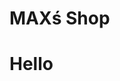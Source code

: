 <html>
<head>
  <h1>MAXś Shop</h1>
  <script src="https://cdn.onesignal.com/sdks/OneSignalSDK.js" async=""></script>
<script>
  window.OneSignal = window.OneSignal || [];
  OneSignal.push(function() {
    OneSignal.init({
      appId: "c2c75dac-54a3-4dca-a96f-706550d855b0",
    });
  });
</script>
</head>
<body>

<h1>Hello</h1>

</body>
</html>
